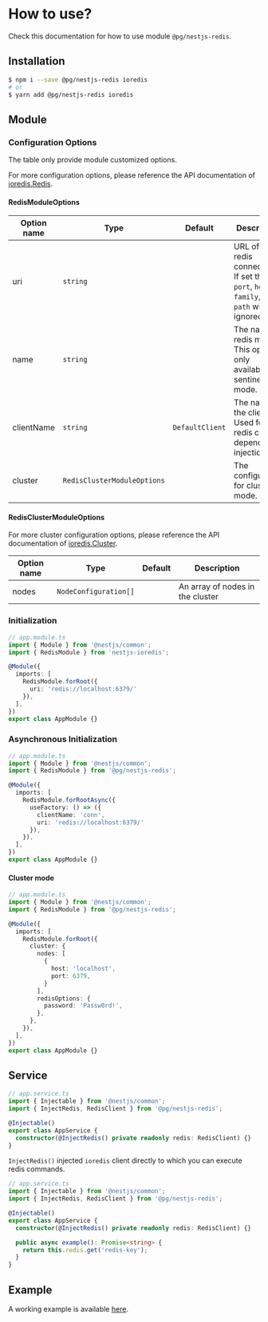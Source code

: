 # How to use?

Check this documentation for how to use module `@pg/nestjs-redis`.

## Installation

```bash
$ npm i --save @pg/nestjs-redis ioredis
# or
$ yarn add @pg/nestjs-redis ioredis
```

## Module

### Configuration Options

The table only provide module customized options.

For more configuration options, please reference the API documentation of [ioredis.Redis](https://github.com/luin/ioredis/blob/master/API.md#new_Redis_new).

#### RedisModuleOptions

| Option name | Type | Default | Description |
|---|---|---|---|
| uri | `string` |  | URL of the redis connection. If set the `port`, `host`, `family`, and `path` will be ignored. |
| name | `string` |  | The name of redis master. This options only available for sentinel mode. |
| clientName | `string` | `DefaultClient` | The name of the client. Used for redis client dependency injection. |
| cluster | `RedisClusterModuleOptions` |  | The configuration for cluster mode. |

#### RedisClusterModuleOptions

For more cluster configuration options, please reference the API documentation of [ioredis.Cluster](https://github.com/luin/ioredis/blob/master/API.md#new_Cluster_new).

| Option name | Type | Default | Description |
|---|---|---|---|
| nodes | `NodeConfiguration[]` | | An array of nodes in the cluster |

### Initialization

```ts
// app.module.ts
import { Module } from '@nestjs/common';
import { RedisModule } from 'nestjs-ioredis';

@Module({
  imports: [
    RedisModule.forRoot({
      uri: 'redis://localhost:6379/'
    }),
  ],
})
export class AppModule {}
```

### Asynchronous Initialization

```ts
// app.module.ts
import { Module } from '@nestjs/common';
import { RedisModule } from '@pg/nestjs-redis';

@Module({
  imports: [
    RedisModule.forRootAsync({
      useFactory: () => ({
        clientName: 'conn',
        uri: 'redis://localhost:6379/'
      }),
    }),
  ],
})
export class AppModule {}
```

#### Cluster mode

```ts
// app.module.ts
import { Module } from '@nestjs/common';
import { RedisModule } from '@pg/nestjs-redis';

@Module({
  imports: [
    RedisModule.forRoot({
      cluster: {
        nodes: [
          {
            host: 'localhost',
            port: 6379,
          }
        ],
        redisOptions: {
          password: 'Passw0rd!',
        },
      },
    }),
  ],
})
export class AppModule {}
```

## Service

```ts
// app.service.ts
import { Injectable } from '@nestjs/common';
import { InjectRedis, RedisClient } from '@pg/nestjs-redis';

@Injectable()
export class AppService {
  constructor(@InjectRedis() private readonly redis: RedisClient) {}
}
```

`InjectRedis()` injected `ioredis` client directly to which you can execute redis commands.

```ts
// app.service.ts
import { Injectable } from '@nestjs/common';
import { InjectRedis, RedisClient } from '@pg/nestjs-redis';

@Injectable()
export class AppService {
  constructor(@InjectRedis() private readonly redis: RedisClient) {}

  public async example(): Promise<string> {
    return this.redis.get('redis-key');
  }
}
```

## Example

A working example is available [here](/tests/src).
